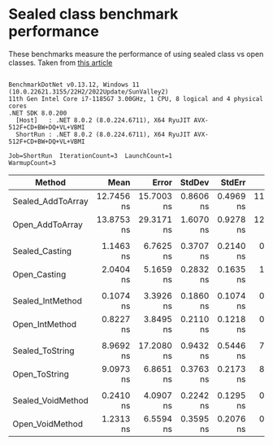 # Sealed class benchmark performance

These benchmarks measure the performance of using sealed class vs open classes. Taken from [this article](https://code-maze.com/improve-performance-sealed-classes-dotnet/)

```

BenchmarkDotNet v0.13.12, Windows 11 (10.0.22621.3155/22H2/2022Update/SunValley2)
11th Gen Intel Core i7-1185G7 3.00GHz, 1 CPU, 8 logical and 4 physical cores
.NET SDK 8.0.200
  [Host]   : .NET 8.0.2 (8.0.224.6711), X64 RyuJIT AVX-512F+CD+BW+DQ+VL+VBMI
  ShortRun : .NET 8.0.2 (8.0.224.6711), X64 RyuJIT AVX-512F+CD+BW+DQ+VL+VBMI

Job=ShortRun  IterationCount=3  LaunchCount=1  
WarmupCount=3  

```
| Method            | Mean       | Error      | StdDev    | StdErr    | Min        | Max        | Op/s            | Gen0   | Allocated |
|------------------ |-----------:|-----------:|----------:|----------:|-----------:|-----------:|----------------:|-------:|----------:|
| Sealed_AddToArray | 12.7456 ns | 15.7003 ns | 0.8606 ns | 0.4969 ns | 11.9888 ns | 13.6817 ns |    78,458,433.5 | 0.0038 |      24 B |
| Open_AddToArray   | 13.8753 ns | 29.3171 ns | 1.6070 ns | 0.9278 ns | 12.1493 ns | 15.3282 ns |    72,070,685.7 | 0.0038 |      24 B |
|                   |            |            |           |           |            |            |                 |        |           |
| Sealed_Casting    |  1.1463 ns |  6.7625 ns | 0.3707 ns | 0.2140 ns |  0.7282 ns |  1.4345 ns |   872,336,816.2 |      - |         - |
| Open_Casting      |  2.0404 ns |  5.1659 ns | 0.2832 ns | 0.1635 ns |  1.8013 ns |  2.3531 ns |   490,110,453.8 |      - |         - |
|                   |            |            |           |           |            |            |                 |        |           |
| Sealed_IntMethod  |  0.1074 ns |  3.3926 ns | 0.1860 ns | 0.1074 ns |  0.0000 ns |  0.3221 ns | 9,314,094,242.4 |      - |         - |
| Open_IntMethod    |  0.8227 ns |  3.8495 ns | 0.2110 ns | 0.1218 ns |  0.5847 ns |  0.9869 ns | 1,215,461,746.5 |      - |         - |
|                   |            |            |           |           |            |            |                 |        |           |
| Sealed_ToString   |  8.9692 ns | 17.2080 ns | 0.9432 ns | 0.5446 ns |  7.9098 ns |  9.7179 ns |   111,493,050.9 |      - |         - |
| Open_ToString     |  9.0973 ns |  6.8651 ns | 0.3763 ns | 0.2173 ns |  8.8688 ns |  9.5316 ns |   109,922,496.6 |      - |         - |
|                   |            |            |           |           |            |            |                 |        |           |
| Sealed_VoidMethod |  0.2410 ns |  4.0907 ns | 0.2242 ns | 0.1295 ns |  0.0000 ns |  0.4434 ns | 4,149,348,403.4 |      - |         - |
| Open_VoidMethod   |  1.2313 ns |  6.5594 ns | 0.3595 ns | 0.2076 ns |  0.8360 ns |  1.5389 ns |   812,159,409.7 |      - |         - |
